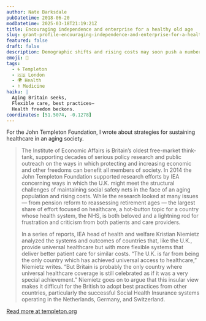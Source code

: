 ```yaml
---
author: Nate Barksdale
pubDatetime: 2018-06-20
modDatetime: 2025-03-18T21:19:21Z
title: Encouraging independence and enterprise for a healthy old age
slug: grant-profile-encouraging-independence-and-enterprise-for-a-healthy-old-age
featured: false
draft: false
description: Demographic shifts and rising costs may soon push a number of long-standing social safety nets into peril. An analysis of healthcare in the U.K. and its neighbors explores the problem — and some potential ways forward.
emoji: 👵
tags:
  - 🌀 Templeton
  - 🇬🇧 London
  - 🌍 Health
  - ⚕️ Medicine
haiku: |
  Aging Britain seeks,  
  Flexible care, best practices—  
  Health freedom beckons.
coordinates: [51.5074, -0.1278]
---
```


For the John Templeton Foundation, I wrote about strategies for sustaining healthcare in an aging society.

> The Institute of Economic Affairs is Britain’s oldest free-market think-tank, supporting decades of serious policy research and public outreach on the ways in which protecting and increasing economic and other freedoms can benefit all members of society. In 2014 the John Templeton Foundation supported research efforts by IEA concerning ways in which the U.K. might meet the structural challenges of maintaining social safety nets in the face of an aging population and rising costs. While the research looked at many issues — from pension reform to reassessing retirement ages — the largest share of effort focused on healthcare, a hot-button topic for a country whose health system, the NHS, is both beloved and a lightning rod for frustration and criticism from both patients and care providers.
>
> In a series of reports, IEA head of health and welfare Kristian Niemietz analyzed the systems and outcomes of countries that, like the U.K., provide universal healthcare but with more flexible systems that deliver better patient care for similar costs. “The U.K. is far from being the only country which has achieved universal access to healthcare,” Niemietz writes. “But Britain is probably the only country where universal healthcare coverage is still celebrated as if it was a very special achievement.” Niemietz goes on to argue that this insular view makes it difficult for the British to adopt best practices from other countries, particularly the successful Social Health Insurance systems operating in the Netherlands, Germany, and Switzerland.

[Read more at templeton.org](https://www.templeton.org/grant/encouraging-independence-and-enterprise-for-a-healthy-old-age)
